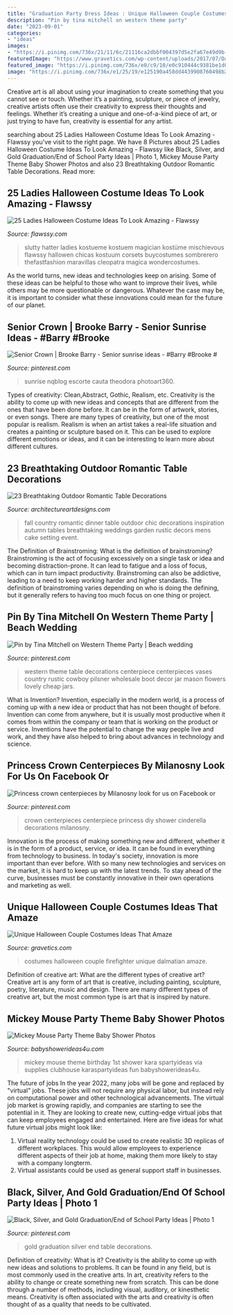 ```yaml
---
title: "Graduation Party Dress Ideas : Unique Halloween Couple Costumes Ideas That Amaze"
description: "Pin by tina mitchell on western theme party"
date: "2023-09-01"
categories:
- "ideas"
images:
- "https://i.pinimg.com/736x/21/11/6c/21116ca2dbbf004397d5e2fa67e49d9b--western-decorations-western-theme.jpg"
featuredImage: "https://www.gravetics.com/wp-content/uploads/2017/07/Dalmatian-Firefighter.jpg"
featured_image: "https://i.pinimg.com/736x/e0/c9/10/e0c910444c9381be1d0580b2ae10e606--crown-centerpiece-centerpieces.jpg"
image: "https://i.pinimg.com/736x/e1/25/19/e125190a458dd4439908760498b278f2.jpg"
---
```



Creative art is all about using your imagination to create something that you cannot see or touch. Whether it’s a painting, sculpture, or piece of jewelry, creative artists often use their creativity to express their thoughts and feelings. Whether it’s creating a unique and one-of-a-kind piece of art, or just trying to have fun, creativity is essential for any artist.

	

		
searching about 25 Ladies Halloween Costume Ideas To Look Amazing - Flawssy you've visit to the right page. We have 8 Pictures about 25 Ladies Halloween Costume Ideas To Look Amazing - Flawssy like Black, Silver, and Gold Graduation/End of School Party Ideas | Photo 1, Mickey Mouse Party Theme Baby Shower Photos and also 23 Breathtaking Outdoor Romantic Table Decorations. Read more:
		
    
## 25 Ladies Halloween Costume Ideas To Look Amazing - Flawssy

<img loading=lazy src="https://www.flawssy.com/wp-content/uploads/2016/05/slutty-halloween-costumes-Halloween-party-costume-ideas.jpg" onerror="this.onerror=null;this.src='https://tse2.mm.bing.net/th?id=OIP.VVCkYU8iSCaCyBbt8heTYAHaRc&amp;pid=15.1';" alt="25 Ladies Halloween Costume Ideas To Look Amazing - Flawssy">

_Source: flawssy.com_

>slutty hatter ladies kostueme kostuem magician kostüme mischievous flawssy hallowen chicas kostuum corsets buycostumes sombrerero thefastfashion maravillas cleopatra magica wondercostumes. 

	

As the world turns, new ideas and technologies keep on arising. Some of these ideas can be helpful to those who want to improve their lives, while others may be more questionable or dangerous. Whatever the case may be, it is important to consider what these innovations could mean for the future of our planet.

    
## Senior Crown | Brooke Barry - Senior Sunrise Ideas - #Barry #Brooke #

<img loading=lazy src="https://i.pinimg.com/736x/fa/52/19/fa5219994832003666cf5e602d40c381.jpg" onerror="this.onerror=null;this.src='https://tse2.mm.bing.net/th?id=OIP.Ur8aCex1UA4QLqeiAv1VvgHaNK&amp;pid=15.1';" alt="Senior Crown | Brooke Barry - Senior sunrise ideas - #Barry #Brooke #">

_Source: pinterest.com_

>sunrise nqblog escorte cauta theodora photoart360. 

	

Types of creativity: Clean,Abstract, Gothic, Realism, etc.
Creativity is the ability to come up with new ideas and concepts that are different from the ones that have been done before. It can be in the form of artwork, stories, or even songs. There are many types of creativity, but one of the most popular is realism. Realism is when an artist takes a real-life situation and creates a painting or sculpture based on it. This can be used to explore different emotions or ideas, and it can be interesting to learn more about different cultures.

    
## 23 Breathtaking Outdoor Romantic Table Decorations

<img loading=lazy src="http://www.architectureartdesigns.com/wp-content/uploads/2014/01/2245-630x945.jpg" onerror="this.onerror=null;this.src='https://tse3.mm.bing.net/th?id=OIP.vSp3Lvh19cXg924MRKyXfgHaLH&amp;pid=15.1';" alt="23 Breathtaking Outdoor Romantic Table Decorations">

_Source: architectureartdesigns.com_

>fall country romantic dinner table outdoor chic decorations inspiration autumn tables breathtaking weddings garden rustic decors mens cake setting event. 

	

The Definition of Brainstroming: What is the definition of brainstroming?
Brainstroming is the act of focusing excessively on a single task or idea and becoming distraction-prone. It can lead to fatigue and a loss of focus, which can in turn impact productivity. Brainstroming can also be addictive, leading to a need to keep working harder and higher standards. The definition of brainstroming varies depending on who is doing the defining, but it generally refers to having too much focus on one thing or project.

    
## Pin By Tina Mitchell On Western Theme Party | Beach Wedding

<img loading=lazy src="https://i.pinimg.com/736x/21/11/6c/21116ca2dbbf004397d5e2fa67e49d9b--western-decorations-western-theme.jpg" onerror="this.onerror=null;this.src='https://tse2.mm.bing.net/th?id=OIP.A4Kj1OysFro3VqIOUKy0mQHaLH&amp;pid=15.1';" alt="Pin by Tina Mitchell on Western Theme Party | Beach wedding">

_Source: pinterest.com_

>western theme table decorations centerpiece centerpieces vases country rustic cowboy pilsner wholesale boot decor jar mason flowers lovely cheap jars. 

	

What is Invention?
Invention, especially in the modern world, is a process of coming up with a new idea or product that has not been thought of before. Invention can come from anywhere, but it is usually most productive when it comes from within the company or team that is working on the product or service. Inventions have the potential to change the way people live and work, and they have also helped to bring about advances in technology and science.

    
## Princess Crown Centerpieces By Milanosny Look For Us On Facebook Or

<img loading=lazy src="https://i.pinimg.com/736x/e0/c9/10/e0c910444c9381be1d0580b2ae10e606--crown-centerpiece-centerpieces.jpg" onerror="this.onerror=null;this.src='https://tse2.mm.bing.net/th?id=OIP.H6rtiu432ZMETui3oFvzwgHaJ3&amp;pid=15.1';" alt="Princess crown centerpieces by Milanosny look for us on Facebook or">

_Source: pinterest.com_

>crown centerpieces centerpiece princess diy shower cinderella decorations milanosny. 

	

Innovation is the process of making something new and different, whether it is in the form of a product, service, or idea. It can be found in everything from technology to business. In today's society, innovation is more important than ever before. With so many new technologies and services on the market, it is hard to keep up with the latest trends. To stay ahead of the curve, businesses must be constantly innovative in their own operations and marketing as well.

    
## Unique Halloween Couple Costumes Ideas That Amaze

<img loading=lazy src="https://www.gravetics.com/wp-content/uploads/2017/07/Dalmatian-Firefighter.jpg" onerror="this.onerror=null;this.src='https://tse2.mm.bing.net/th?id=OIP.2GyKmF6GvnY-WS6n4MIymwHaJ4&amp;pid=15.1';" alt="Unique Halloween Couple Costumes Ideas That Amaze">

_Source: gravetics.com_

>costumes halloween couple firefighter unique dalmatian amaze. 

	

Definition of creative art: What are the different types of creative art?
Creative art is any form of art that is creative, including painting, sculpture, poetry, literature, music and design. There are many different types of creative art, but the most common type is art that is inspired by nature.

    
## Mickey Mouse Party Theme Baby Shower Photos

<img loading=lazy src="https://babyshowerideas4u.com/wp-content/uploads/2014/01/23.jpg" onerror="this.onerror=null;this.src='https://tse2.mm.bing.net/th?id=OIP.KXwDXspXG1jmkBMLHOP5QgHaLI&amp;pid=15.1';" alt="Mickey Mouse Party Theme Baby Shower Photos">

_Source: babyshowerideas4u.com_

>mickey mouse theme birthday 1st shower kara spartyideas via supplies clubhouse karaspartyideas fun babyshowerideas4u. 

	

The future of jobs
In the year 2022, many jobs will be gone and replaced by "virtual" jobs. These jobs will not require any physical labor, but instead rely on computational power and other technological advancements. The virtual job market is growing rapidly, and companies are starting to see the potential in it. They are looking to create new, cutting-edge virtual jobs that can keep employees engaged and entertained. Here are five ideas for what future virtual jobs might look like: 
1. Virtual reality technology could be used to create realistic 3D replicas of different workplaces. This would allow employees to experience different aspects of their job at home, making them more likely to stay with a company longterm. 
2. Virtual assistants could be used as general support staff in businesses.

    
## Black, Silver, And Gold Graduation/End Of School Party Ideas | Photo 1

<img loading=lazy src="https://i.pinimg.com/736x/e1/25/19/e125190a458dd4439908760498b278f2.jpg" onerror="this.onerror=null;this.src='https://tse4.mm.bing.net/th?id=OIP.9VW8eQ2tSjQAHSdo9n2Q_QHaJ4&amp;pid=15.1';" alt="Black, Silver, and Gold Graduation/End of School Party Ideas | Photo 1">

_Source: pinterest.com_

>gold graduation silver end table decorations. 

	

Definition of creativity: What is it?
Creativity is the ability to come up with new ideas and solutions to problems. It can be found in any field, but is most commonly used in the creative arts. In art, creativity refers to the ability to change or create something new from scratch. This can be done through a number of methods, including visual, auditory, or kinesthetic means. Creativity is often associated with the arts and creativity is often thought of as a quality that needs to be cultivated.

